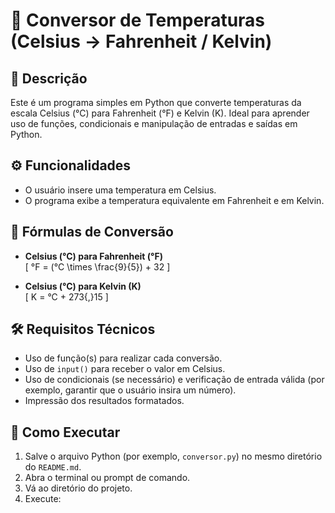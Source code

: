 # 🧊 Conversor de Temperaturas (Celsius → Fahrenheit / Kelvin)

## 📌 Descrição

Este é um programa simples em Python que converte temperaturas da escala Celsius (°C) para Fahrenheit (°F) e Kelvin (K). Ideal para aprender uso de funções, condicionais e manipulação de entradas e saídas em Python.

## ⚙️ Funcionalidades

- O usuário insere uma temperatura em Celsius.
- O programa exibe a temperatura equivalente em Fahrenheit e em Kelvin.

## 🔄 Fórmulas de Conversão

- **Celsius (°C) para Fahrenheit (°F)**  
  \[
  °F = (°C \times \frac{9}{5}) + 32
  \]

- **Celsius (°C) para Kelvin (K)**  
  \[
  K = °C + 273{,}15
  \]

## 🛠️ Requisitos Técnicos

- Uso de função(s) para realizar cada conversão.
- Uso de `input()` para receber o valor em Celsius.
- Uso de condicionais (se necessário) e verificação de entrada válida (por exemplo, garantir que o usuário insira um número).
- Impressão dos resultados formatados.

## 🚀 Como Executar

1. Salve o arquivo Python (por exemplo, `conversor.py`) no mesmo diretório do `README.md`.  
2. Abra o terminal ou prompt de comando.  
3. Vá ao diretório do projeto.  
4. Execute:
